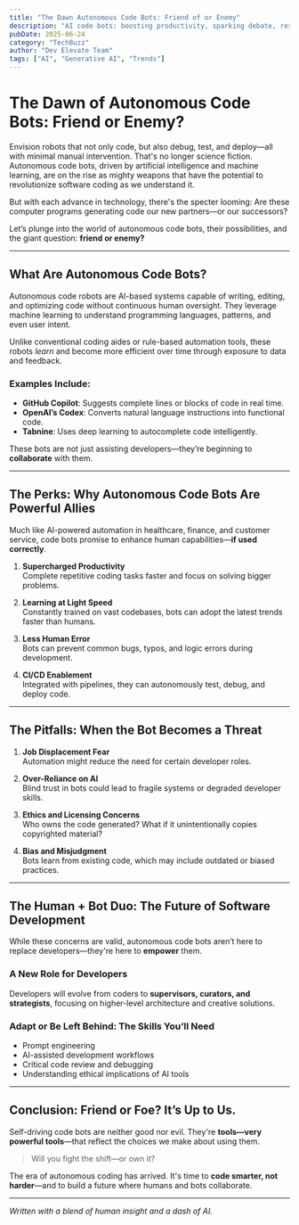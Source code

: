```yaml
---
title: "The Dawn Autonomous Code Bots: Friend of or Enemy"
description: "AI code bots: boosting productivity, sparking debate, reshaping developer roles."
pubDate: 2025-06-24
category: "TechBuzz"
author: "Dev Elevate Team"
tags: ["AI", "Generative AI", "Trends"]
---
```


# The Dawn of Autonomous Code Bots: Friend or Enemy?

Envision robots that not only code, but also debug, test, and deploy—all with minimal manual intervention. That's no longer science fiction. Autonomous code bots, driven by artificial intelligence and machine learning, are on the rise as mighty weapons that have the potential to revolutionize software coding as we understand it.

But with each advance in technology, there's the specter looming: Are these computer programs generating code our new partners—or our successors?

Let’s plunge into the world of autonomous code bots, their possibilities, and the giant question: **friend or enemy?**

---

## What Are Autonomous Code Bots?

Autonomous code robots are AI-based systems capable of writing, editing, and optimizing code without continuous human oversight. They leverage machine learning to understand programming languages, patterns, and even user intent. 

Unlike conventional coding aides or rule-based automation tools, these robots *learn* and become more efficient over time through exposure to data and feedback.

### Examples Include:
- **GitHub Copilot**: Suggests complete lines or blocks of code in real time.
- **OpenAI’s Codex**: Converts natural language instructions into functional code.
- **Tabnine**: Uses deep learning to autocomplete code intelligently.

These bots are not just assisting developers—they’re beginning to **collaborate** with them.

---

## The Perks: Why Autonomous Code Bots Are Powerful Allies

Much like AI-powered automation in healthcare, finance, and customer service, code bots promise to enhance human capabilities—**if used correctly**.

1. **Supercharged Productivity**  
   Complete repetitive coding tasks faster and focus on solving bigger problems.

2. **Learning at Light Speed**  
   Constantly trained on vast codebases, bots can adopt the latest trends faster than humans.

3. **Less Human Error**  
   Bots can prevent common bugs, typos, and logic errors during development.

4. **CI/CD Enablement**  
   Integrated with pipelines, they can autonomously test, debug, and deploy code.

---

## The Pitfalls: When the Bot Becomes a Threat

1. **Job Displacement Fear**  
   Automation might reduce the need for certain developer roles.

2. **Over-Reliance on AI**  
   Blind trust in bots could lead to fragile systems or degraded developer skills.

3. **Ethics and Licensing Concerns**  
   Who owns the code generated? What if it unintentionally copies copyrighted material?

4. **Bias and Misjudgment**  
   Bots learn from existing code, which may include outdated or biased practices.

---

## The Human + Bot Duo: The Future of Software Development

While these concerns are valid, autonomous code bots aren’t here to replace developers—they're here to **empower** them.

### A New Role for Developers
Developers will evolve from coders to **supervisors, curators, and strategists**, focusing on higher-level architecture and creative solutions.

### Adapt or Be Left Behind: The Skills You’ll Need
- Prompt engineering  
- AI-assisted development workflows  
- Critical code review and debugging  
- Understanding ethical implications of AI tools  

---

## Conclusion: Friend or Foe? It’s Up to Us.

Self-driving code bots are neither good nor evil. They're **tools—very powerful tools**—that reflect the choices we make about using them.

> Will you fight the shift—or own it?

The era of autonomous coding has arrived. It's time to **code smarter, not harder**—and to build a future where humans and bots collaborate.

---

*Written with a blend of human insight and a dash of AI.*